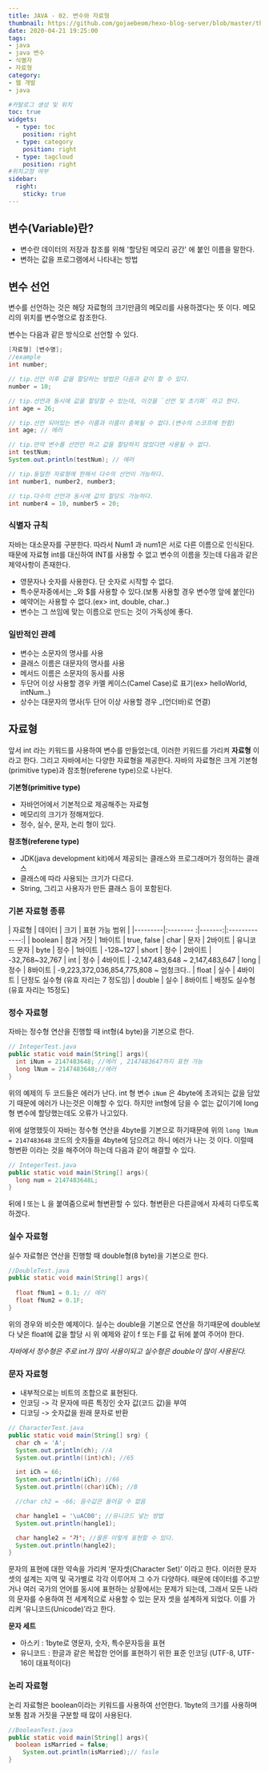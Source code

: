 ```yaml
---
title: JAVA - 02. 변수와 자료형
thumbnail: https://github.com/gojaebeom/hexo-blog-server/blob/master/themes/icarus/source/images/%EC%9E%90%EB%B0%94/java-thumbnail.jpg?raw=true
date: 2020-04-21 19:25:00
tags: 
- java
- java 변수
- 식별자
- 자료형
category:
- 웹 개발
- java

#카탈로그 생성 및 위치
toc: true
widgets:
  - type: toc
    position: right
  - type: category
    position: right
  - type: tagcloud
    position: right
#위치고정 여부
sidebar:
  right:
    sticky: true
---
```

## 변수(Variable)란?
- 변수란 데이터의 저장과 참조를 위해 '할당된 메모리 공간' 에 붙인 이름을 말한다. <!-- more -->
- 변하는 값을 프로그램에서 나타내는 방법

## 변수 선언
변수를 선언하는 것은 해당 자료형의 크기만큼의 메모리를 사용하겠다는 뜻 이다. 메모리의 위치를 변수명으로 참조한다.

변수는 다음과 같은 방식으로 선언할 수 있다.

```java
[자료형] [변수명];
//example
int number;

// tip.선언 이후 값을 할당하는 방법은 다음과 같이 할 수 있다.
number = 10;

// tip.선언과 동시에 값을 할당할 수 있는데, 이것을 `선언 및 초기화` 라고 한다.
int age = 26; 

// tip.선언 되어있는 변수 이름과 이름이 중복될 수 없다.(변수의 스코프에 한함)
int age; // 에러

// tip.만약 변수를 선언만 하고 값을 할당하지 않았다면 사용될 수 없다.
int testNum;
System.out.println(testNum); // 에러

// tip.동일한 자료형에 한해서 다수의 선언이 가능하다.
int number1, number2, number3;

// tip.다수의 선언과 동시에 값의 할당도 가능하다.
int number4 = 10, number5 = 20;
```

### 식별자 규칙
자바는 대소문자를 구분한다. 따라서 Num1 과 num1은 서로 다른 이름으로 인식된다. 때문에 자료형 int를 대신하여 INT를 사용할 수 없고 변수의 이름을 짓는데 다음과 같은 제약사항이 존재한다.

- 영문자나 숫자를 사용한다. 단 숫자로 시작할 수 없다.
- 특수문자중에서는 _와 $를 사용할 수 있다.(보통 사용할 경우 변수명 앞에 붙인다)
- 예약어는 사용할 수 없다.(ex> int, double, char..)
- 변수는 그 쓰임에 맞는 이름으로 만드는 것이 가독성에 좋다.

### 일반적인 관례
- 변수는 소문자의 명사를 사용
- 클래스 이름은 대문자의 명사를 사용
- 메서드 이름은 소문자의 동사를 사용
- 두단어 이상 사용할 경우 카멜 케이스(Camel Case)로 표기(ex> helloWorld, intNum..)
- 상수는 대문자의 명사(두 단어 이상 사용할 경우 _(언더바)로 연결)

## 자료형
앞서 int 라는 키워드를 사용하여 변수를 만들었는데, 이러한 키워드를 가리켜 **자료형** 이라고 한다. 그리고 자바에서는 다양한 자료형을 제공한다. 자바의 자료형은 크게 기본형(primitive type)과 참조형(referene type)으로 나뉜다.

**기본형(primitive type)**
- 자바언어에서 기본적으로 제공해주는 자료형
- 메모리의 크기가 정해져있다.
- 정수, 실수, 문자, 논리 형이 있다.

**참조형(referene type)**
- JDK(java development kit)에서 제공되는 클래스와 프로그래머가 정의하는 클래스
- 클래스에 따라 사용되는 크기가 다르다.
- String, 그리고 사용자가 만든 클래스 등이 포함된다.

### 기본 자료형 종류
|  자료형 |  데이터   |  크기   | 표현 가능 범위 |
|---------|:-------- :|-------:|:-------------:|
| boolean | 참과 거짓 | 1바이트 | true, false
| char    | 문자      | 2바이트 | 유니코드 문자
| byte    | 정수      | 1바이트 | -128~127
| short   | 정수      | 2바이트 | -32,768~32,767
| int     | 정수      | 4바이트 | -2,147,483,648 ~ 2,147,483,647
| long    | 정수      | 8바이트 | -9,223,372,036,854,775,808 ~ 엄청크다..
| float   | 실수      | 4바이트 | 단정도 실수형 (유효 자리는 7 정도임)
| double  | 실수      | 8바이트 | 배정도 실수형 (유효 자리는 15정도)
<br> 

### 정수 자료형 
자바는 정수형 연산을 진행할 때 int형(4 byte)을 기본으로 한다.
```java
// IntegerTest.java
public static void main(String[] args){
  int iNum = 2147483648; //에러 , 2147483647까지 표현 가능
  long lNum = 2147483648;//에러
}
```
위의 예제의 두 코드들은 에러가 난다. int 형 변수 `iNum` 은 4byte에 초과되는 값을 담았기 때문에 에러가 나는것은 이해할 수 있다. 하지만 int형에 담을 수 없는 값이기에 long형 변수에 할당했는데도 오류가 나고있다.

위에 설명했듯이 자바는 정수형 연산을 4byte를 기본으로 하기때문에 위의 `long lNum = 2147483648` 코드의 숫자들을 4byte에 담으려고 하니 에러가 나는 것 이다. 이럴때 형변환 이라는 것을 해주어야 하는데 다음과 같이 해결할 수 있다.
```java
// IntegerTest.java
public static void main(String[] args){
  long num = 2147483648L;
}
```
뒤에 l 또는 L 을 붙여줌으로써 형변환할 수 있다. 형변환은 다른글에서 자세히 다루도록 하겠다.

### 실수 자료형
실수 자료형은 연산을 진행할 때 double형(8 byte)을 기본으로 한다.
```java
//DoubleTest.java
public static void main(String[] args){
  
  float fNum1 = 0.1; // 에러
  float fNum2 = 0.1F;
}
```
위의 경우와 비슷한 예제이다. 실수는 double을 기본으로 연산을 하기때문에 double보다 낮은 float에 값을 할당 시 위 예제와 같이 f 또는 F를 값 뒤에 붙여 주어야 한다.

*자바에서 정수형은 주로 int가 많이 사용이되고 실수형은 double이 많이 사용된다.*

### 문자 자료형
- 내부적으로는 비트의 조합으로 표현된다.
- 인코딩 -> 각 문자에 따른 특징인 숫자 값(코드 값)을 부여
- 디코딩 -> 숫자값을 원래 문자로 반환

```java
// CharacterTest.java
public static void main(String[] srg) {
  char ch = 'A';
  System.out.println(ch); //A
  System.out.println((int)ch); //65

  int iCh = 66;
  System.out.println(iCh); //66
  System.out.println((char)iCh); //B

  //char ch2 = -66; 음수값은 들어갈 수 없음

  char hangle1 = '\uAC00'; //유니코드 넣는 방법
  System.out.println(hangle1);

  char hangle2 = '가'; //물론 이렇게 표현할 수 있다.
  System.out.println(hangle2);
}
```
문자의 표현에 대한 약속을 가리켜 ‘문자셋(Character Set)’ 이라고 한다. 이러한 문자 셋의 설계는 지역 및 국가별로 각각 이루어져 그 수가 다양하다. 때문에 데이터를 주고받거나 여러 국가의 언어를 동시에 표현하는 상황에서는 문제가 되는데, 그래서 모든 나라의 문자를 수용하여 전 세계적으로 사용할 수 있는 문자 셋을 설계하게 되었다. 이를 가리켜 ‘유니코드(Unicode)’라고 한다.

**문자 세트**
- 아스키 : 1byte로 영문자, 숫자, 특수문자등을 표현
- 유니코드 : 한글과 같은 복잡한 언어를 표현하기 위한 표준 인코딩 (UTF-8, UTF-16이 대표적이다)

### 논리 자료형
논리 자료형은 boolean이라는 키워드를 사용하여 선언한다. 1byte의 크기를 사용하며 보통 참과 거짓을 구분할 때 많이 사용된다.

```java
//BooleanTest.java
public static void main(String[] args){
  boolean isMarried = false;	
	System.out.println(isMarried);// fasle
}
```

